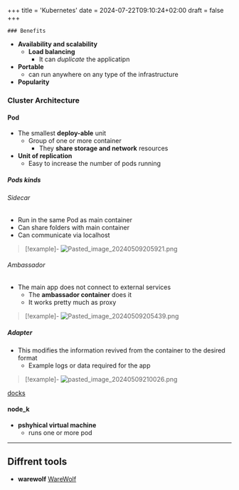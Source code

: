 +++
title = 'Kubernetes'
date = 2024-07-22T09:10:24+02:00
draft = false
+++

    ### Benefits
- **Availability and scalability**
	-  **Load balancing**
		- It can *duplicate* the applicatipn  
- **Portable**
	- can run anywhere on any type of the infrastructure
- **Popularity**


### Cluster Architecture

#### Pod 
- The smallest **deploy-able** unit 
	- Group of one or more container
		- They **share storage and network** resources
- **Unit of replication**
	- Easy to increase the number of pods running

##### Pods kinds
######  Sidecar 
- Run in the same Pod as main container 
- Can share folders with main container 
- Can communicate via localhost 
>[!example]-
>![Pasted_image_20240509205921.png](/Pasted_image_20240509205921.png)
######  Ambassador

- The  main app does not connect to external services 
	- The **ambassador container** does it 
	- It works pretty much as proxy 

>[!example]-
>![Pasted_image_20240509205439.png](/Pasted_image_20240509205439.png)

##### Adapter
- This modifies the information revived from the container to the desired format 
	- Example logs  or data required for the  app

>[!example]-
>![pasted_image_20240509210026.png](/pasted_image_20240509210026.png)

[docks](https://raghavramesh.github.io/posts/kubernetes-multi-container-patterns/)



#### node_k
- **pshyhical virtual machine**
	- runs one or more pod 
--- 

## Diffrent tools 

 -  **warewolf**
 		[WareWolf](https://warewulf.org/)
